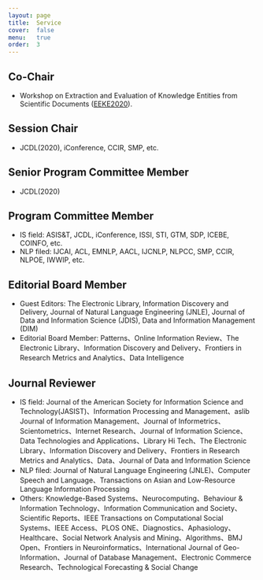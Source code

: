 ```yaml
---
layout: page
title:  Service
cover:  false
menu:   true
order:  3
---
```

##  Co-Chair
* Workshop on Extraction and Evaluation of Knowledge Entities from Scientific Documents ([EEKE2020](https://eeke2020.github.io/)).


## Session Chair 
* JCDL(2020), iConference, CCIR, SMP, etc.

## Senior Program Committee Member  
* JCDL(2020)

## Program Committee Member 

* IS field: ASIS&T, JCDL, iConference, ISSI, STI, GTM, SDP, ICEBE, COINFO, etc.
* NLP filed: IJCAI, ACL, EMNLP, AACL, IJCNLP, NLPCC, SMP, CCIR, NLPOE, IWWIP, etc.

## Editorial Board Member 

* Guest Editors: The Electronic Library, Information Discovery and Delivery, Journal of Natural Language Engineering (JNLE), Journal of Data and Information Science (JDIS), Data and Information Management (DIM)
* Editorial Board Member: Patterns、Online Information Review、The Electronic Library、Information Discovery and Delivery、Frontiers in Research Metrics and Analytics、Data Intelligence


## Journal Reviewer 

* IS field: Journal of the American Society for Information Science and Technology(JASIST)、Information Processing and Management、aslib Journal of Information Management、Journal of Informetrics、Scientometrics、Internet Research、Journal of Information Science、Data Technologies and Applications、Library Hi Tech、The Electronic Library、Information Discovery and Delivery、Frontiers in Research Metrics and Analytics、Data、Journal of Data and Information Science
* NLP filed: Journal of Natural Language Engineering (JNLE)、Computer Speech and Language、Transactions on Asian and Low-Resource Language Information Processing 
* Others: Knowledge-Based Systems、Neurocomputing、Behaviour & Information Technology、Information Communication and Society、Scientific Reports、IEEE Transactions on Computational Social Systems、IEEE Access、PLOS ONE、Diagnostics、Aphasiology、Healthcare、Social Network Analysis and Mining、Algorithms、BMJ Open、Frontiers in Neuroinformatics、International Journal of Geo-Information、Journal of Database Management、Electronic Commerce Research、Technological Forecasting & Social Change

